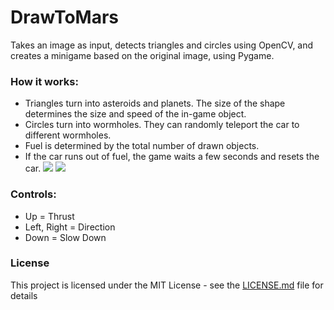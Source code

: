 # DrawToMars
Takes an image as input, detects triangles and circles using OpenCV, and creates a minigame based on the original image, using Pygame.
### How it works:
+ Triangles turn into asteroids and planets. The size of the shape determines the size and speed of the in-game object.
+ Circles turn into wormholes. They can randomly teleport the car to different wormholes.
+ Fuel is determined by the total number of drawn objects.
+ If the car runs out of fuel, the game waits a few seconds and resets the car.
![](https://raw.githubusercontent.com/LedioTerolli/DrawToMars/master/gif_starter_1.gif)
![](https://raw.githubusercontent.com/LedioTerolli/DrawToMars/master/example.gif)
### Controls:
+ Up = Thrust
+ Left, Right = Direction
+ Down = Slow Down
### License
This project is licensed under the MIT License - see the [LICENSE.md](LICENSE.md) file for details
